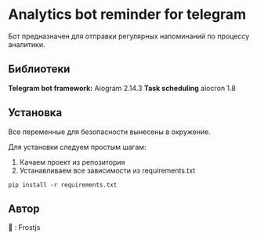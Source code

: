 # Analytics bot reminder for telegram

Бот предназначен для отправки регулярных напоминаний по процессу аналитики.

## Библиотеки

**Telegram bot framework:** Aiogram 2.14.3
**Task scheduling** aiocron 1.8

## Установка

Все переменные для безопасности вынесены в окружение.

Для установки следуем простым шагам:

 1. Качаем проект из репозитория
 2. Устанавливаем все зависимости из requirements.txt

``` pip install -r requirements.txt ```

## Автор

:bust_in_silhouette: : Frostjs 